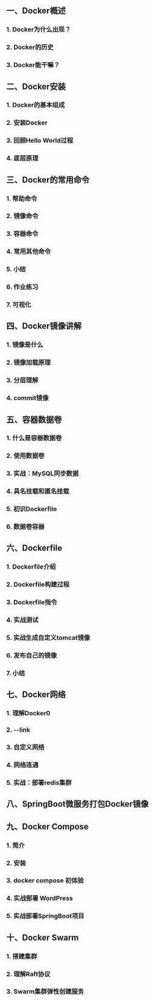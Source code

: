 

## 一、Docker概述

### 1. Docker为什么出现？

### 2. Docker的历史

### 3. Docker能干嘛？

## 二、Docker安装

### 1. Docker的基本组成

### 2. 安装Docker

### 3. 回顾Hello World过程

### 4. 底层原理

## 三、Docker的常用命令

### 1. 帮助命令

### 2. 镜像命令

### 3. 容器命令

### 4. 常用其他命令

### 5. 小结

### 6. 作业练习

### 7. 可视化

## 四、Docker镜像讲解

### 1. 镜像是什么

### 2. 镜像加载原理

### 3. 分层理解

### 4. commit镜像

## 五、容器数据卷

### 1. 什么是容器数据卷

### 2. 使用数据卷

### 3. 实战：MySQL同步数据

### 4. 具名挂载和匿名挂载

### 5. 初识Dockerfile

### 6. 数据卷容器

## 六、Dockerfile

### 1. Dockerfile介绍

### 2. Dockerfile构建过程

### 3. Dockerfile指令

### 4. 实战测试

### 5. 实战生成自定义tomcat镜像

### 6. 发布自己的镜像

### 7. 小结

## 七、Docker网络

### 1. 理解Docker0

### 2. --link

### 3. 自定义网络

### 4. 网络连通

### 5. 实战：部署redis集群

## 八、SpringBoot微服务打包Docker镜像

## 九、Docker Compose

### 1. 简介

### 2. 安装

### 3. docker compose 初体验

### 4. 实战部署 WordPress

### 5. 实战部署SpringBoot项目

## 十、Docker Swarm

### 1. 搭建集群

### 2. 理解Raft协议

### 3. Swarm集群弹性创建服务

